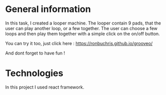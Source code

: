 # General information

In this task, I created a looper machine.
The looper contain 9 pads, that the user can play another loop, or a few together.
The user can choose a few loops and then play them together with a simple click on the on/off button.

You can try it too, just click here : https://ronbuchris.github.io/grooveo/

And dont forget to have fun !

# Technologies

In this project I used react framework.

